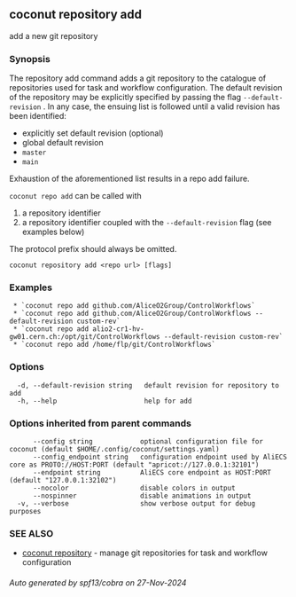 ## coconut repository add

add a new git repository

### Synopsis

The repository add command adds a git repository to the catalogue of repositories used for task and workflow configuration.
The default revision of the repository may be explicitly specified by passing the flag `--default-revision` . In any case,
the ensuing list is followed until a valid revision has been identified:

- explicitly set default revision (optional)
- global default revision
- `master`
- `main`

Exhaustion of the aforementioned list results in a repo add failure.

`coconut repo add` can be called with
1) a repository identifier
2) a repository identifier coupled with the `--default-revision` flag (see examples below)

The protocol prefix should always be omitted.

```
coconut repository add <repo url> [flags]
```

### Examples

```
 * `coconut repo add github.com/AliceO2Group/ControlWorkflows`
 * `coconut repo add github.com/AliceO2Group/ControlWorkflows --default-revision custom-rev`
 * `coconut repo add alio2-cr1-hv-gw01.cern.ch:/opt/git/ControlWorkflows --default-revision custom-rev`
 * `coconut repo add /home/flp/git/ControlWorkflows`
```

### Options

```
  -d, --default-revision string   default revision for repository to add
  -h, --help                      help for add
```

### Options inherited from parent commands

```
      --config string            optional configuration file for coconut (default $HOME/.config/coconut/settings.yaml)
      --config_endpoint string   configuration endpoint used by AliECS core as PROTO://HOST:PORT (default "apricot://127.0.0.1:32101")
      --endpoint string          AliECS core endpoint as HOST:PORT (default "127.0.0.1:32102")
      --nocolor                  disable colors in output
      --nospinner                disable animations in output
  -v, --verbose                  show verbose output for debug purposes
```

### SEE ALSO

* [coconut repository](coconut_repository.md)	 - manage git repositories for task and workflow configuration

###### Auto generated by spf13/cobra on 27-Nov-2024
